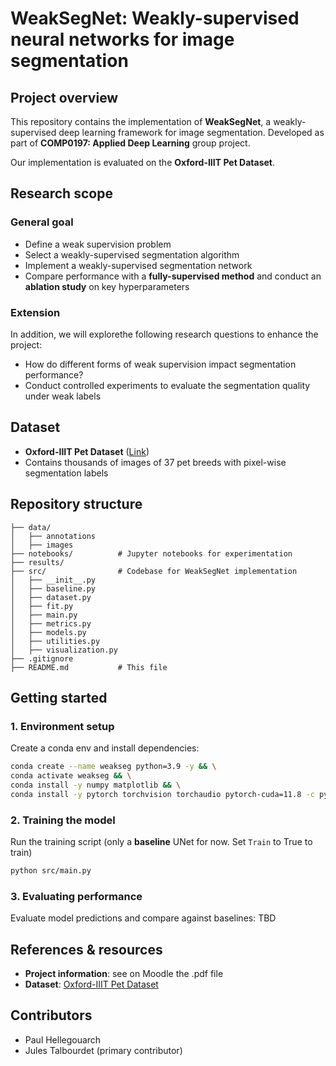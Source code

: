 # WeakSegNet: Weakly-supervised neural networks for image segmentation

## Project overview
This repository contains the implementation of **WeakSegNet**, a weakly-supervised deep learning framework for image segmentation. Developed as part of **COMP0197: Applied Deep Learning** group project.

Our implementation is evaluated on the **Oxford-IIIT Pet Dataset**.

## Research scope
### General goal
- Define a weak supervision problem
- Select a weakly-supervised segmentation algorithm
- Implement a weakly-supervised segmentation network
- Compare performance with a **fully-supervised method** and conduct an **ablation study** on key hyperparameters

### Extension
In addition, we will explorethe following research questions to enhance the project:
- How do different forms of weak supervision impact segmentation performance?
- Conduct controlled experiments to evaluate the segmentation quality under weak labels

## Dataset
- **Oxford-IIIT Pet Dataset** ([Link](https://www.robots.ox.ac.uk/~vgg/data/pets/))
- Contains thousands of images of 37 pet breeds with pixel-wise segmentation labels

## Repository structure
```
├── data/
│   ├── annotations   
│   ├── images
├── notebooks/          # Jupyter notebooks for experimentation
├── results/
├── src/                # Codebase for WeakSegNet implementation
│   ├── __init__.py 
│   ├── baseline.py 
│   ├── dataset.py 
│   ├── fit.py 
│   ├── main.py 
│   ├── metrics.py 
│   ├── models.py 
│   ├── utilities.py 
│   ├── visualization.py 
├── .gitignore
├── README.md           # This file
```

## Getting started
### 1️. Environment setup
Create a conda env and install dependencies:
```sh
conda create --name weakseg python=3.9 -y && \
conda activate weakseg && \
conda install -y numpy matplotlib && \
conda install -y pytorch torchvision torchaudio pytorch-cuda=11.8 -c pytorch -c nvidia
```

### 2. Training the model
Run the training script (only a **baseline** UNet for now. Set ``Train`` to True to train)
```sh
python src/main.py
```

### 3. Evaluating performance
Evaluate model predictions and compare against baselines: TBD


## References & resources
- **Project information**: see on Moodle the .pdf file
- **Dataset**: [Oxford-IIIT Pet Dataset](https://www.robots.ox.ac.uk/~vgg/data/pets/)

## Contributors
- Paul Hellegouarch
- Jules Talbourdet (primary contributor)